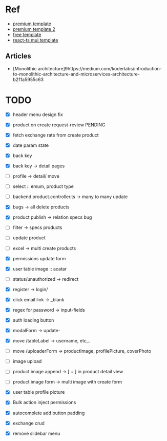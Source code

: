 # Ref
 - [premium template](https://minimals.cc/dashboard/user/new)
 - [premium template 2](https://material-kit-pro-react.devias.io/dashboard)
 - [free template](https://material-kit-react.devias.io/account)
 - [react-ts mui template](https://tokyo-free-white.bloomui.com/components/forms)


## Articles
 - [Monolithic architecture]9https://medium.com/koderlabs/introduction-to-monolithic-architecture-and-microservices-architecture-b211a5955c63


# TODO
 - [x] header menu design fix
 - [x] product on create request-review PENDING
 - [x] fetch exchange rate from create product
 - [x] date param state

 - [x] back key
 - [x] back key -> detail pages
 - [ ] profile -> detail/ move
 - [ ] select :: emum, product type

 - [ ] backend product.controller.ts -> many to many update
 - [x] bugs -> all delete products

 - [x] product publish -> relation specs bug
 - [ ] filter -> specs products
 - [ ] update product
 - [ ] excel -> multi create products

 - [x] permissions update form

 - [x] user table image :: acatar

 - [ ] status/unauthorized -> redirect
 - [x] register -> login/ 
 - [x] click email link -> _blank 
 - [x] regex for password -> input-fields
 - [x] auth loading button

 - [x] modalForm -> update-

 - [x] move /tableLabel -> username, etc,..
 - [ ] move /uploaderForm -> productImage, profilePicture, coverPhoto

 - [ ] image upload
 - [ ] product image append -> [ + ] in product detail view
 - [ ] product image form -> multi image with create form
 - [x] user table profile picture

 - [x] Bulk action inject permissions
 - [x] autocomplete add button padding
 - [x] exchange crud
 - [x] remove slidebar menu
